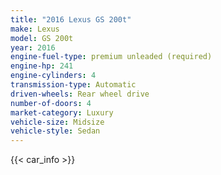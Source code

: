 ```yaml
---
title: "2016 Lexus GS 200t"
make: Lexus
model: GS 200t
year: 2016
engine-fuel-type: premium unleaded (required)
engine-hp: 241
engine-cylinders: 4
transmission-type: Automatic
driven-wheels: Rear wheel drive
number-of-doors: 4
market-category: Luxury
vehicle-size: Midsize
vehicle-style: Sedan
---
```


{{< car_info >}}
